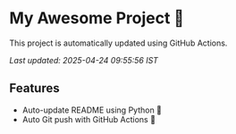# My Awesome Project 🚀

This project is automatically updated using GitHub Actions.

_Last updated: 2025-04-24 09:55:56 IST_

## Features
- Auto-update README using Python 🐍
- Auto Git push with GitHub Actions 🤖
